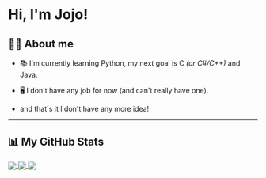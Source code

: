# Hi, I'm Jojo!
## 👋🏻 About me

- 📚 I'm currently learning Python, my next goal is C *(or C#/C++)* and Java.

- 🖥️ I don't have any job for now (and can't really have one).

- and that's it I don't have any more idea!

- - -
## 📊 My GitHub Stats

<a href="https://github.com/anuraghazra/github-readme-stats">
  <img align="center" src="https://github-readme-stats.vercel.app/api?username=jojofr1&show_icons=true&include_all_commits=true&theme=codeSTACKr" />
</a>
<a href="https://github.com/anuraghazra/github-readme-stats">
  <img align="center" src="https://github-readme-stats.vercel.app/api/top-langs/?username=jojofr1&layout=compact&theme=codeSTACKr" />
</a>

<a href="https://github.com/anuraghazra/github-readme-stats">
  <img align="center" src="https://github-readme-stats.vercel.app/api/wakatime?username=jojofr1&theme=codeSTACKr" />
</a>
